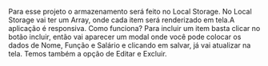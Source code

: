 Para esse projeto o armazenamento será feito no Local Storage.
No Local Storage vai ter um Array, onde cada item será renderizado em tela.A aplicação é responsiva. Como funciona? Para incluir um item basta clicar no botão incluir, então vai aparecer um modal onde você pode colocar os dados de Nome, Função e Salário e clicando em salvar, já vai atualizar na tela. Temos também a opção de Editar e Excluir. 